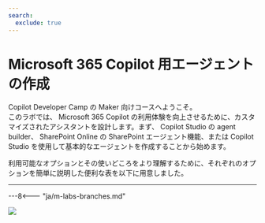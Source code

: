 ```yaml
---
search:
  exclude: true
---
```

# Microsoft 365 Copilot 用エージェントの作成

Copilot Developer Camp の Maker 向けコースへようこそ。  
このラボでは、 Microsoft 365 Copilot の利用体験を向上させるために、カスタマイズされたアシスタントを設計します。まず、 Copilot Studio の agent builder、 SharePoint Online の SharePoint エージェント機能、または Copilot Studio を使用して基本的なエージェントを作成することから始めます。

利用可能なオプションとその使いどころをより理解するために、それぞれのオプションを簡単に説明した便利な表を以下に用意しました。

---

---8<--- "ja/m-labs-branches.md"

<img src="https://m365-visitor-stats.azurewebsites.net/copilot-camp/make/index" />